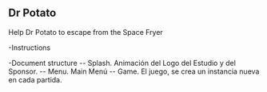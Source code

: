 Dr Potato
----------------

Help Dr Potato to escape from the Space Fryer

-Instructions

-Document structure
-- Splash. Animación del Logo del Estudio y del Sponsor.
-- Menu. Main Menú
-- Game. El juego, se crea un instancia nueva en cada partida. 
